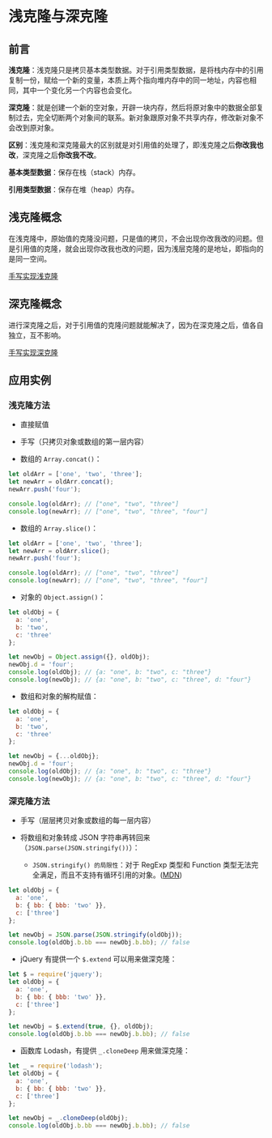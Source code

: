 # 浅克隆与深克隆

## 前言

**浅克隆**：浅克隆只是拷贝基本类型数据。对于引用类型数据，是将栈内存中的引用复制一份，赋给一个新的变量，本质上两个指向堆内存中的同一地址，内容也相同，其中一个变化另一个内容也会变化。

**深克隆**：就是创建一个新的空对象，开辟一块内存，然后将原对象中的数据全部复制过去，完全切断两个对象间的联系。新对象跟原对象不共享内存，修改新对象不会改到原对象。

**区别**：浅克隆和深克隆最大的区别就是对引用值的处理了，即浅克隆之后**你改我也改**，深克隆之后**你改我不改**。

**基本类型数据**：保存在栈（stack）内存。

**引用类型数据**：保存在堆（heap）内存。

## 浅克隆概念

在浅克隆中，原始值的克隆没问题，只是值的拷贝，不会出现你改我改的问题。但是引用值的克隆，就会出现你改我也改的问题，因为浅层克隆的是地址，即指向的是同一空间。

[手写实现浅克隆](/handwritten/javascript/实现浅克隆-shallow-clone/)

## 深克隆概念

进行深克隆之后，对于引用值的克隆问题就能解决了，因为在深克隆之后，值各自独立，互不影响。

[手写实现深克隆](/handwritten/javascript/实现深克隆-deep-clone/)

## 应用实例

### 浅克隆方法

* 直接赋值

* 手写（只拷贝对象或数组的第一层内容）

* 数组的 `Array.concat()`：

```javascript
let oldArr = ['one', 'two', 'three'];
let newArr = oldArr.concat();
newArr.push('four');

console.log(oldArr); // ["one", "two", "three"]
console.log(newArr); // ["one", "two", "three", "four"]
```

* 数组的 `Array.slice()`：

```javascript
let oldArr = ['one', 'two', 'three'];
let newArr = oldArr.slice();
newArr.push('four');

console.log(oldArr); // ["one", "two", "three"]
console.log(newArr); // ["one", "two", "three", "four"]
```

* 对象的 `Object.assign()`：

```javascript
let oldObj = {
  a: 'one',
  b: 'two',
  c: 'three'
};

let newObj = Object.assign({}, oldObj);
newObj.d = 'four';
console.log(oldObj); // {a: "one", b: "two", c: "three"}
console.log(newObj); // {a: "one", b: "two", c: "three", d: "four"}
```

* 数组和对象的解构赋值：

```javascript
let oldObj = {
  a: 'one',
  b: 'two',
  c: 'three'
};

let newObj = {...oldObj};
newObj.d = 'four';
console.log(oldObj); // {a: "one", b: "two", c: "three"}
console.log(newObj); // {a: "one", b: "two", c: "three", d: "four"}
```

### 深克隆方法

* 手写（层层拷贝对象或数组的每一层内容）

* 将数组和对象转成 JSON 字符串再转回来（`JSON.parse(JSON.stringify())`）：
  * `JSON.stringify() 的局限性`：对于 RegExp 类型和 Function 类型无法完全满足，而且不支持有循环引用的对象。([MDN](https://developer.mozilla.org/zh-CN/docs/Web/JavaScript/Reference/Global_Objects/JSON/stringify#描述))

```javascript
let oldObj = {
  a: 'one',
  b: { bb: { bbb: 'two' }},
  c: ['three']
};

let newObj = JSON.parse(JSON.stringify(oldObj));
console.log(oldObj.b.bb === newObj.b.bb); // false
```

* jQuery 有提供一个 `$.extend` 可以用来做深克隆：

```javascript
let $ = require('jquery');
let oldObj = {
  a: 'one',
  b: { bb: { bbb: 'two' }},
  c: ['three']
};

let newObj = $.extend(true, {}, oldObj);
console.log(oldObj.b.bb === newObj.b.bb); // false
```

* 函数库 Lodash，有提供 `_.cloneDeep` 用来做深克隆：

```javascript
let _ = require('lodash');
let oldObj = {
  a: 'one',
  b: { bb: { bbb: 'two' }},
  c: ['three']
};

let newObj = _.cloneDeep(oldObj);
console.log(oldObj.b.bb === newObj.b.bb); // false
```


